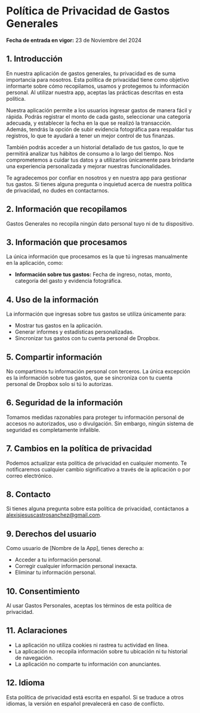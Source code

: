 # Política de Privacidad de Gastos Generales

**Fecha de entrada en vigor:** 23 de Noviembre del 2024

## 1. Introducción

En nuestra aplicación de gastos generales, tu privacidad es de suma importancia para nosotros. Esta política de privacidad tiene como objetivo informarte sobre cómo recopilamos, usamos y protegemos tu información personal. Al utilizar nuestra app, aceptas las prácticas descritas en esta política.

Nuestra aplicación permite a los usuarios ingresar gastos de manera fácil y rápida. Podrás registrar el monto de cada gasto, seleccionar una categoría adecuada, y establecer la fecha en la que se realizó la transacción. Además, tendrás la opción de subir evidencia fotográfica para respaldar tus registros, lo que te ayudará a tener un mejor control de tus finanzas.

También podrás acceder a un historial detallado de tus gastos, lo que te permitirá analizar tus hábitos de consumo a lo largo del tiempo. Nos comprometemos a cuidar tus datos y a utilizarlos únicamente para brindarte una experiencia personalizada y mejorar nuestras funcionalidades.

Te agradecemos por confiar en nosotros y en nuestra app para gestionar tus gastos. Si tienes alguna pregunta o inquietud acerca de nuestra política de privacidad, no dudes en contactarnos.

## 2. Información que recopilamos

Gastos Generales no recopila ningún dato personal tuyo ni de tu dispositivo.

## 3. Información que procesamos

La única información que procesamos es la que tú ingresas manualmente en la aplicación, como:

- **Información sobre tus gastos:** Fecha de ingreso, notas, monto, categoría del gasto y evidencia fotográfica.

## 4. Uso de la información

La información que ingresas sobre tus gastos se utiliza únicamente para:

- Mostrar tus gastos en la aplicación.
- Generar informes y estadísticas personalizadas.
- Sincronizar tus gastos con tu cuenta personal de Dropbox.

## 5. Compartir información

No compartimos tu información personal con terceros. La única excepción es la información sobre tus gastos, que se sincroniza con tu cuenta personal de Dropbox solo si tú lo autorizas.

## 6. Seguridad de la información

Tomamos medidas razonables para proteger tu información personal de accesos no autorizados, uso o divulgación. Sin embargo, ningún sistema de seguridad es completamente infalible.

## 7. Cambios en la política de privacidad

Podemos actualizar esta política de privacidad en cualquier momento. Te notificaremos cualquier cambio significativo a través de la aplicación o por correo electrónico.

## 8. Contacto

Si tienes alguna pregunta sobre esta política de privacidad, contáctanos a [alexisjesuscastrosanchez@gmail.com](mailto:alexisjesuscastrosanchez@gmail.com).

## 9. Derechos del usuario

Como usuario de [Nombre de la App], tienes derecho a:

- Acceder a tu información personal.
- Corregir cualquier información personal inexacta.
- Eliminar tu información personal.

## 10. Consentimiento

Al usar Gastos Personales, aceptas los términos de esta política de privacidad.

## 11. Aclaraciones

- La aplicación no utiliza cookies ni rastrea tu actividad en línea.
- La aplicación no recopila información sobre tu ubicación ni tu historial de navegación.
- La aplicación no comparte tu información con anunciantes.

## 12. Idioma

Esta política de privacidad está escrita en español. Si se traduce a otros idiomas, la versión en español prevalecerá en caso de conflicto.